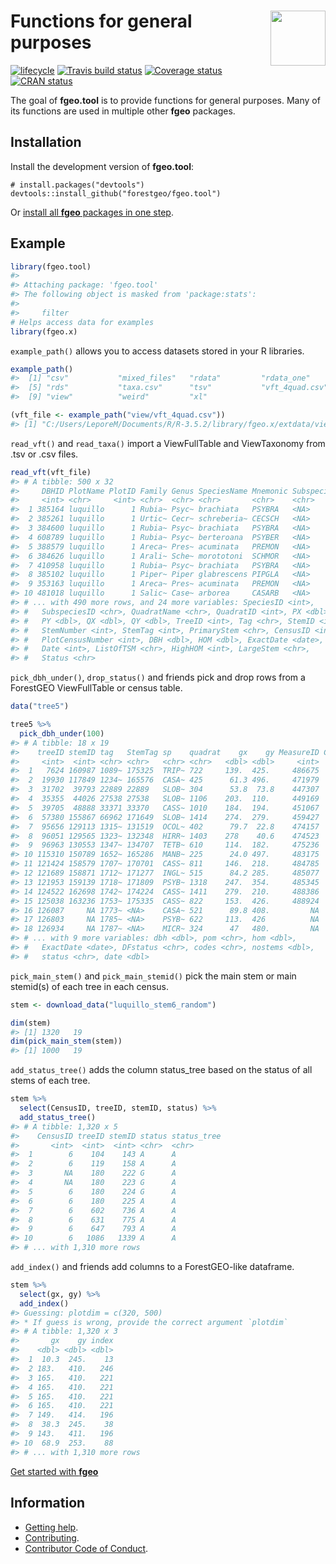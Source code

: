 
<!-- README.md is generated from README.Rmd. Please edit that file -->

# <img src="https://i.imgur.com/vTLlhbp.png" align="right" height=88 /> Functions for general purposes

[![lifecycle](https://img.shields.io/badge/lifecycle-experimental-orange.svg)](https://www.tidyverse.org/lifecycle/#experimental)
[![Travis build
status](https://travis-ci.org/forestgeo/fgeo.tool.svg?branch=master)](https://travis-ci.org/forestgeo/fgeo.tool)
[![Coverage
status](https://coveralls.io/repos/github/forestgeo/fgeo.tool/badge.svg)](https://coveralls.io/r/forestgeo/fgeo.tool?branch=master)
[![CRAN
status](https://www.r-pkg.org/badges/version/fgeo.tool)](https://cran.r-project.org/package=fgeo.tool)

The goal of **fgeo.tool** is to provide functions for general purposes.
Many of its functions are used in multiple other **fgeo** packages.

## Installation

Install the development version of **fgeo.tool**:

    # install.packages("devtools")
    devtools::install_github("forestgeo/fgeo.tool")

Or [install all **fgeo** packages in one
step](https://forestgeo.github.io/fgeo/index.html#installation).

## Example

``` r
library(fgeo.tool)
#> 
#> Attaching package: 'fgeo.tool'
#> The following object is masked from 'package:stats':
#> 
#>     filter
# Helps access data for examples
library(fgeo.x)
```

`example_path()` allows you to access datasets stored in your R
libraries.

``` r
example_path()
#>  [1] "csv"           "mixed_files"   "rdata"         "rdata_one"    
#>  [5] "rds"           "taxa.csv"      "tsv"           "vft_4quad.csv"
#>  [9] "view"          "weird"         "xl"

(vft_file <- example_path("view/vft_4quad.csv"))
#> [1] "C:/Users/LeporeM/Documents/R/R-3.5.2/library/fgeo.x/extdata/view/vft_4quad.csv"
```

`read_vft()` and `read_taxa()` import a ViewFullTable and ViewTaxonomy
from .tsv or .csv files.

``` r
read_vft(vft_file)
#> # A tibble: 500 x 32
#>     DBHID PlotName PlotID Family Genus SpeciesName Mnemonic Subspecies
#>     <int> <chr>     <int> <chr>  <chr> <chr>       <chr>    <chr>     
#>  1 385164 luquillo      1 Rubia~ Psyc~ brachiata   PSYBRA   <NA>      
#>  2 385261 luquillo      1 Urtic~ Cecr~ schreberia~ CECSCH   <NA>      
#>  3 384600 luquillo      1 Rubia~ Psyc~ brachiata   PSYBRA   <NA>      
#>  4 608789 luquillo      1 Rubia~ Psyc~ berteroana  PSYBER   <NA>      
#>  5 388579 luquillo      1 Areca~ Pres~ acuminata   PREMON   <NA>      
#>  6 384626 luquillo      1 Arali~ Sche~ morototoni  SCHMOR   <NA>      
#>  7 410958 luquillo      1 Rubia~ Psyc~ brachiata   PSYBRA   <NA>      
#>  8 385102 luquillo      1 Piper~ Piper glabrescens PIPGLA   <NA>      
#>  9 353163 luquillo      1 Areca~ Pres~ acuminata   PREMON   <NA>      
#> 10 481018 luquillo      1 Salic~ Case~ arborea     CASARB   <NA>      
#> # ... with 490 more rows, and 24 more variables: SpeciesID <int>,
#> #   SubspeciesID <chr>, QuadratName <chr>, QuadratID <int>, PX <dbl>,
#> #   PY <dbl>, QX <dbl>, QY <dbl>, TreeID <int>, Tag <chr>, StemID <int>,
#> #   StemNumber <int>, StemTag <int>, PrimaryStem <chr>, CensusID <int>,
#> #   PlotCensusNumber <int>, DBH <dbl>, HOM <dbl>, ExactDate <date>,
#> #   Date <int>, ListOfTSM <chr>, HighHOM <int>, LargeStem <chr>,
#> #   Status <chr>
```

`pick_dbh_under()`, `drop_status()` and friends pick and drop rows from
a ForestGEO ViewFullTable or census table.

``` r
data("tree5")

tree5 %>% 
  pick_dbh_under(100)
#> # A tibble: 18 x 19
#>    treeID stemID tag   StemTag sp    quadrat    gx    gy MeasureID CensusID
#>     <int>  <int> <chr> <chr>   <chr> <chr>   <dbl> <dbl>     <int>    <int>
#>  1   7624 160987 1089~ 175325  TRIP~ 722     139.  425.     486675        5
#>  2  19930 117849 1234~ 165576  CASA~ 425      61.3 496.     471979        5
#>  3  31702  39793 22889 22889   SLOB~ 304      53.8  73.8    447307        5
#>  4  35355  44026 27538 27538   SLOB~ 1106    203.  110.     449169        5
#>  5  39705  48888 33371 33370   CASS~ 1010    184.  194.     451067        5
#>  6  57380 155867 66962 171649  SLOB~ 1414    274.  279.     459427        5
#>  7  95656 129113 1315~ 131519  OCOL~ 402      79.7  22.8    474157        5
#>  8  96051 129565 1323~ 132348  HIRR~ 1403    278    40.6    474523        5
#>  9  96963 130553 1347~ 134707  TETB~ 610     114.  182.     475236        5
#> 10 115310 150789 1652~ 165286  MANB~ 225      24.0 497.     483175        5
#> 11 121424 158579 1707~ 170701  CASS~ 811     146.  218.     484785        5
#> 12 121689 158871 1712~ 171277  INGL~ 515      84.2 285.     485077        5
#> 13 121953 159139 1718~ 171809  PSYB~ 1318    247.  354.     485345        5
#> 14 124522 162698 1742~ 174224  CASS~ 1411    279.  210.     488386        5
#> 15 125038 163236 1753~ 175335  CASS~ 822     153.  426.     488924        5
#> 16 126087     NA 1773~ <NA>    CASA~ 521      89.8 408.         NA       NA
#> 17 126803     NA 1785~ <NA>    PSYB~ 622     113.  426          NA       NA
#> 18 126934     NA 1787~ <NA>    MICR~ 324      47   480.         NA       NA
#> # ... with 9 more variables: dbh <dbl>, pom <chr>, hom <dbl>,
#> #   ExactDate <date>, DFstatus <chr>, codes <chr>, nostems <dbl>,
#> #   status <chr>, date <dbl>
```

`pick_main_stem()` and `pick_main_stemid()` pick the main stem or main
stemid(s) of each tree in each census.

``` r
stem <- download_data("luquillo_stem6_random")

dim(stem)
#> [1] 1320   19
dim(pick_main_stem(stem))
#> [1] 1000   19
```

`add_status_tree()` adds the column status\_tree based on the status of
all stems of each tree.

``` r
stem %>% 
  select(CensusID, treeID, stemID, status) %>% 
  add_status_tree()
#> # A tibble: 1,320 x 5
#>    CensusID treeID stemID status status_tree
#>       <int>  <int>  <int> <chr>  <chr>      
#>  1        6    104    143 A      A          
#>  2        6    119    158 A      A          
#>  3       NA    180    222 G      A          
#>  4       NA    180    223 G      A          
#>  5        6    180    224 G      A          
#>  6        6    180    225 A      A          
#>  7        6    602    736 A      A          
#>  8        6    631    775 A      A          
#>  9        6    647    793 A      A          
#> 10        6   1086   1339 A      A          
#> # ... with 1,310 more rows
```

`add_index()` and friends add columns to a ForestGEO-like dataframe.

``` r
stem %>% 
  select(gx, gy) %>% 
  add_index()
#> Guessing: plotdim = c(320, 500)
#> * If guess is wrong, provide the correct argument `plotdim`
#> # A tibble: 1,320 x 3
#>       gx    gy index
#>    <dbl> <dbl> <dbl>
#>  1  10.3  245.    13
#>  2 183.   410.   246
#>  3 165.   410.   221
#>  4 165.   410.   221
#>  5 165.   410.   221
#>  6 165.   410.   221
#>  7 149.   414.   196
#>  8  38.3  245.    38
#>  9 143.   411.   196
#> 10  68.9  253.    88
#> # ... with 1,310 more rows
```

[Get started with
**fgeo**](https://forestgeo.github.io/fgeo/articles/fgeo.html)

## Information

  - [Getting help](SUPPORT.md).
  - [Contributing](CONTRIBUTING.md).
  - [Contributor Code of Conduct](CODE_OF_CONDUCT.md).
